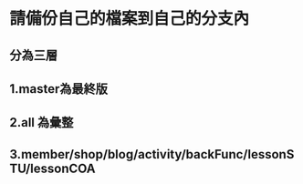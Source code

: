 # 請備份自己的檔案到自己的分支內
## 分為三層
## 1.master為最終版
## 2.all 為彙整
## 3.member/shop/blog/activity/backFunc/lessonSTU/lessonCOA
